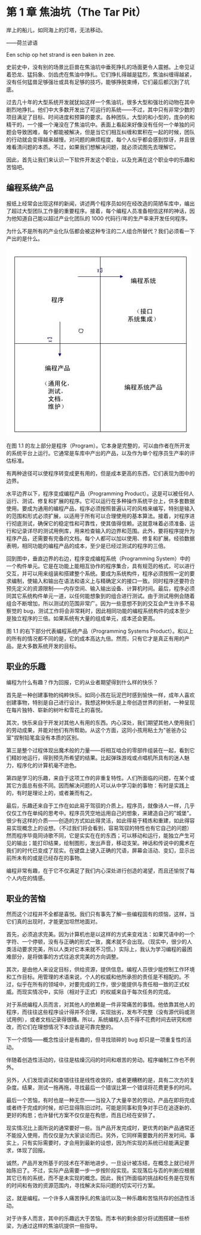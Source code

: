 # 第 1 章 焦油坑（The Tar Pit）

岸上的船儿，如同海上的灯塔，无法移动。

——荷兰谚语

Een schip op het strand is een baken in zee.

史前史中，没有别的场景比巨兽在焦油坑中垂死挣扎的场面更令人震撼。上帝见证着恐龙、猛犸象、剑齿虎在焦油中挣扎。它们挣扎得越是猛烈，焦油纠缠得越紧，没有任何猛兽足够强壮或具有足够的技巧，能够挣脱束缚，它们最后都沉到了坑底。

过去几十年的大型系统开发就犹如这样一个焦油坑，很多大型和强壮的动物在其中剧烈地挣扎。他们中大多数开发出了可运行的系统——不过，其中只有非常少数的项目满足了目标、时间进度和预算的要求。各种团队，大型的和小型的，庞杂的和精干的，一个接一个淹没在了焦油坑中。表面上看起来好像没有任何一个单独的问题会导致困难，每个都能被解决，但是当它们相互纠缠和累积在一起的时候，团队的行动就会变得越来越慢。对问题的麻烦程度，每个人似乎都会感到惊讶，并且很难看清问题的本质。不过，如果我们想解决问题，就必须试图先去理解它。

因此，首先让我们来认识一下软件开发这个职业，以及充满在这个职业中的乐趣和苦恼吧。

## 编程系统产品

报纸上经常会出现这样的新闻，讲述两个程序员如何在经改造的简陋车库中，编出了超过大型团队工作量的重要程序。接着，每个编程人员准备相信这样的神话，因为他知道自己能以超过产业化团队的 1000 代码行/年的生产率来开发任何程序。

为什么不是所有的产业化队伍都会被这种专注的二人组合所替代？我们必须看一下产出的是什么。

![编程系统产品的演进](./figures/ch1/fg1-1.jpg)

在图 1.1 的左上部分是程序（Program）。它本身是完整的，可以由作者在所开发的系统平台上运行。它通常是车库中产出的产品，以及作为单个程序员生产率的评估标准。

有两种途径可以使程序转变成更有用的，但是成本更高的东西，它们表现为图中的边界。

水平边界以下，程序变成编程产品（Programming Product）。这是可以被任何人运行、测试、修复和扩展的程序。它可以运行在多种操作系统平台上，供多套数据使用。要成为通用的编程产品，程序必须按照普遍认可的风格来编写，特别是输入的范围和形式必须扩展，以适用于所有可以合理使用的基本算法。接着，对程序进行彻底测试，确保它的稳定性和可靠性，使其值得信赖。这就意味着必须准备、运行和记录详尽的测试用例库，用来检查输入的边界和范围。此外，要将程序提升为程序产品，还需要有完备的文档，每个人都可以加以使用、修复和扩展。经验数据表明，相同功能的编程产品的成本，至少是已经过测试的程序的三倍。

回到图中，垂直边界的右边，程序变成编程系统（Programming System）中的一个构件单元。它是在功能上能相互协作的程序集合，具有规范的格式，可以进行交互，并可以用来组装和搭建整个系统。要成为系统构件，程序必须按照一定的要求编制，使输入和输出在语法和语义上与精确定义的接口一致。同时程序还要符合预先定义的资源限制——内存空间、输入输出设备、计算机时间。最后，程序必须同其它系统构件单元一道，以任何能想象到的组合进行测试。由于测试用例会随着组合不断增加，所以测试的范围非常广。因为一些意想不到的交互会产生许多不易察觉的 bug，测试工作将会非常耗时，因此相同功能的编程系统构件的成本至少是独立程序的三倍。如果系统有大量的组成单元，成本还会更高。

图 1.1 的右下部分代表编程系统产品（Programming Systems Product）。和以上的所有的情况都不同的是，它的成本高达九倍。然而，只有它才是真正有用的产品，是大多数系统开发的目标。

## 职业的乐趣

编程为什么有趣？作为回报，它的从业者期望得到什么样的快乐？

首先是一种创建事物的纯粹快乐。如同小孩在玩泥巴时感到愉快一样，成年人喜欢创建事物，特别是自己进行设计。我想这种快乐是上帝创造世界的折射，一种呈现在每片独特、崭新的树叶和雪花上的喜悦。

其次，快乐来自于开发对其他人有用的东西。内心深处，我们期望其他人使用我们的劳动成果，并能对他们有所帮助。从这个方面，这同小孩用粘土为"爸爸办公室"捏制铅笔盒没有本质的区别。

第三是整个过程体现出魔术般的力量——将相互啮合的零部件组装在一起，看到它们精妙地运行，得到预先所希望的结果。比起弹珠游戏或点唱机所具有的迷人魅力，程序化的计算机毫不逊色。

第四是学习的乐趣，来自于这项工作的非重复特性。人们所面临的问题，在某个或其它方面总有些不同。因而解决问题的人可以从中学习新的事物：有时是实践上的，有时是理论上的，或者兼而有之。

最后，乐趣还来自于工作在如此易于驾驭的介质上。程序员，就像诗人一样，几乎仅仅工作在单纯的思考中。程序员凭空地运用自己的想象，来建造自己的"城堡"。很少有这样的介质——创造的方式如此得灵活，如此得易于精炼和重建，如此得容易实现概念上的设想。（不过我们将会看到，容易驾驭的特性也有它自己的问题）然而程序毕竟同诗歌不同，它是实实在在的东西；可以移动和运行，能独立产生可见的输出；能打印结果，绘制图形，发出声音，移动支架。神话和传说中的魔术在我们的时代已变成了现实。在键盘上键入正确的咒语，屏幕会活动、变幻，显示出前所未有的或是已经存在的事物。

编程非常有趣，在于它不仅满足了我们内心深处进行创造的渴望，而且还愉悦了每个人内在的情感。

## 职业的苦恼

然而这个过程并不全都是喜悦。我们只有事先了解一些编程固有的烦恼，这样，当它们真的出现时，才能更加坦然地面对。

首先，必须追求完美。因为计算机也是以这样的方式来变戏法：如果咒语中的一个字符、一个停顿，没有与正确的形式一致，魔术就不会出现。（现实中，很少的人类活动要求完美，所以人类对它本来就不习惯。）实际上，我认为学习编程的最困难部分，是将做事的方式往追求完美的方向调整。

其次，是由他人来设定目标，供给资源，提供信息。编程人员很少能控制工作环境和工作目标。用管理的术语来说，个人的权威和他所承担的责任是不相配的。不过，似乎在所有的领域中，对要完成的工作，很少能提供与责任相一致的正式权威。而现实情况中，实际（相对于正式）的权威来自于每次任务的完成。

对于系统编程人员而言，对其他人的依赖是一件非常痛苦的事情。他依靠其他人的程序，而往往这些程序设计得并不合理，实现拙劣，发布不完整（没有源代码或测试用例），或者文档记录得很糟。所以，系统编程人员不得不花费时间去研究和修改，而它们在理想情况下本应该是可靠完整的。

下一个烦恼——概念性设计是有趣的，但寻找琐碎的 bug 却只是一项重复性的活动。

伴随着创造性活动的，往往是枯燥沉闷的时间和艰苦的劳动。程序编制工作也不例外。

另外，人们发现调试和查错往往是线性收敛的，或者更糟糕的是，具有二次方的复杂度。结果，测试一拖再拖，寻找最后一个错误比第一个错误将花费更多的时间。

最后一个苦恼，有时也是一种无奈——当投入了大量辛苦的劳动，产品在即将完成或者终于完成的时候，却已显得陈旧过时。可能是同事和竞争对手已在追逐新的、更好的构思；也许替代方案不仅仅是在构思，而且已经在安排了。

现实情况比上面所说的通常要好一些。当产品开发完成时，更优秀的新产品通常还不能投入使用，而仅仅是为大家谈论而已。另外，它同样需要数月的开发时间。事实上，只有实际需要时，才会用到最新的设想，因为所实现的系统已经能满足要求，体现了回报。

诚然，产品开发所基于的技术在不断地进步。一旦设计被冻结，在概念上就已经开始陈旧了。不过，实际产品需要一步一步按阶段实现。实现落后与否的判断应根据其它已有的系统，而不是未实现的概念。因此，我们所面临的挑战和任务是在现有的时间和有效的资源范围内，寻找解决实际问题的切实可行方案。

这，就是编程。一个许多人痛苦挣扎的焦油坑以及一种乐趣和苦恼共存的创造性活动。

对于许多人而言，其中的乐趣远大于苦恼。而本书的剩余部分将试图搭建一些桥梁，为通过这样的焦油坑提供一些指导。
